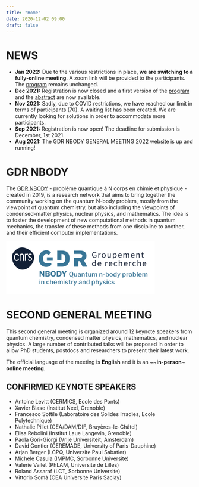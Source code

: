 ```yaml
---
title: "Home"
date: 2020-12-02 09:00
draft: false
---
```


# NEWS

* **Jan 2022:** Due to the various restrictions in place, **we are switching to a fully-online meeting**. A zoom link will be provided to the participants. The [program](planning) remains unchanged.
* **Dec 2021:** Registration is now closed and a first version of the [program](planning) and the [abstract](presentations) are now available.
* **Nov 2021:** Sadly, due to COVID restrictions, we have reached our limit in terms of participants (70). A waiting list has been created. 
We are currently looking for solutions in order to accommodate more participants.
* **Sep 2021:** Registration is now open! The deadline for submission is December, 1st 2021.
* **Aug 2021:** The GDR NBODY GENERAL MEETING 2022 website is up and running!

# GDR NBODY

The [GDR NBODY](https://wiki.lct.jussieu.fr/gdrnbody) - problème quantique à N corps en chimie et physique - created in 2019, is a research network that aims to bring together the community working on the quantum N-body problem, mostly from the viewpoint of quantum chemistry, but also including the viewpoints of condensed-matter physics, nuclear physics, and mathematics. The idea is to foster the development of new computational methods in quantum mechanics, the transfer of these methods from one discipline to another, and their efficient computer implementations.

<img width="400" style="vertical-align: middle;" src="/img/GDR_NBODY.png" />

# SECOND GENERAL MEETING

This second general meeting is organized around 12 keynote speakers from quantum chemistry, condensed matter physics, mathematics, and nuclear physics. A large number of contributed talks will be proposed in order to allow PhD students, postdocs and researchers to present their latest work.

The official language of the meeting is **English** and it is an ~~**in-person**~ **online meeting**.

## CONFIRMED KEYNOTE SPEAKERS

* Antoine Levitt (CERMICS, Ecole des Ponts)
* Xavier Blase (Institut Neel, Grenoble)
* Francesco Sottile (Laboratoire des Solides Irradies, Ecole Polytechnique)
* Nathalie Pillet (CEA/DAM/DIF, Bruyères-le-Châtel)
* Elisa Rebolini (Institut Laue Langevin, Grenoble)
* Paola Gori-Giorgi (Vrije Universiteit, Amsterdam)
* David Gontier (CEREMADE, University of Paris-Dauphine)
* Arjan Berger (LCPQ, Universite Paul Sabatier)
* Michele Casula (IMPMC, Sorbonne Universite)
* Valerie Vallet (PhLAM, Universite de Lilles)
* Roland Assaraf (LCT, Sorbonne Universite)
* Vittorio Somà (CEA Universite Paris Saclay)

